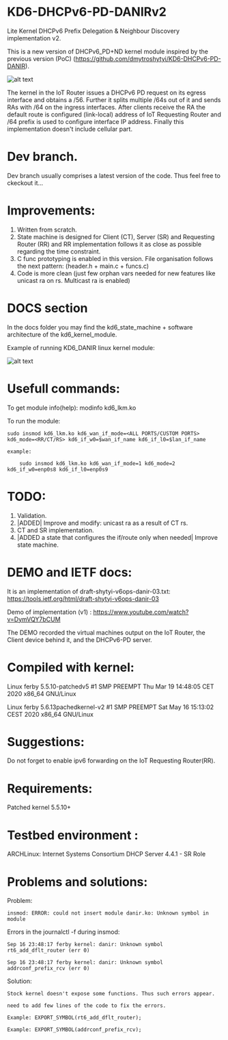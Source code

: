 # KD6-DHCPv6-PD-DANIRv2
Lite Kernel DHCPv6 Prefix Delegation &amp; Neighbour Discovery implementation v2.

This is a new version of DHCPv6_PD+ND kernel module inspired by the previous version (PoC) (https://github.com/dmytroshytyi/KD6-DHCPv6-PD-DANIR).

![alt text](https://github.com/dmytroshytyi/KD6-DHCPv6-PD-DANIRv2/blob/dev/docs/kd6_state_machine_v0.5.png "kd6_state_machine_v0.5")

The kernel in the IoT Router issues a DHCPv6 PD request on its egress interface and obtains a /56. Further it splits multiple /64s out of it and sends RAs with /64 on the ingress interfaces. After clients receive the RA the default route is configured (link-local) address of IoT Requesting Router and /64 prefix is used to configure interface IP address.
Finally this implementation doesn't include cellular part.


# Dev branch.
Dev branch usually comprises a latest version of the code. Thus feel free to ckeckout it...

# Improvements:
1) Written from scratch.
2) State machine is designed for Client (CT), Server (SR) and Requesting Router (RR) and RR implementation follows it as close as possible regarding the time constraint.
3) C func prototyping is enabled in this version. File organisation follows the next pattern: (header.h + main.c + funcs.c)
4) Code is more clean (just few  orphan vars needed for new features like unicast ra on rs. Multicast ra is enabled)

# DOCS section
In the docs folder you may find the kd6_state_machine + software architecture of the kd6_kernel_module.

Example of running KD6_DANIR linux kernel module:

![alt text](https://github.com/dmytroshytyi/KD6-DHCPv6-PD-DANIRv2/blob/dev/docs/KD6-DANIR_running_on_archlinux.png "kd6-danir-running-example")

# Usefull commands:
To get module info(help):
	modinfo kd6_lkm.ko

To run the module: 

	sudo insmod kd6_lkm.ko kd6_wan_if_mode=<ALL PORTS/CUSTOM PORTS> kd6_mode=<RR/CT/RS> kd6_if_w0=$wan_if_name kd6_if_l0=$lan_if_name

	example:

		sudo insmod kd6_lkm.ko kd6_wan_if_mode=1 kd6_mode=2 kd6_if_w0=enp0s8 kd6_if_l0=enp0s9
# TODO:
1. Validation.
2. |ADDED| Improve and modify: unicast ra as a result of CT rs. 
3. CT and SR implementation.
4. |ADDED a state that configures the if/route only when needed| Improve state machine.


# DEMO and IETF docs:
It is an implementation of draft-shytyi-v6ops-danir-03.txt: https://tools.ietf.org/html/draft-shytyi-v6ops-danir-03

Demo of implementation (v1) : https://www.youtube.com/watch?v=DymVQY7bCUM

The DEMO recorded the virtual machines output on the IoT Router, the Client device behind it, and the DHCPv6-PD server. 

# Compiled with kernel:
Linux ferby 5.5.10-patchedv5 #1 SMP PREEMPT Thu Mar 19 14:48:05 CET 2020 x86_64 GNU/Linux

Linux ferby 5.6.13pachedkernel-v2 #1 SMP PREEMPT Sat May 16 15:13:02 CEST 2020 x86_64 GNU/Linux

# Suggestions:
Do not forget to enable ipv6 forwarding on the IoT Requesting Router(RR).

# Requirements:
Patched kernel 5.5.10+ 

# Testbed environment :
ARCHLinux: Internet Systems Consortium DHCP Server 4.4.1 - SR Role

# Problems and solutions:
Problem:

	insmod: ERROR: could not insert module danir.ko: Unknown symbol in module

Errors in the journalctl -f during insmod:

	Sep 16 23:48:17 ferby kernel: danir: Unknown symbol rt6_add_dflt_router (err 0)

	Sep 16 23:48:17 ferby kernel: danir: Unknown symbol addrconf_prefix_rcv (err 0)

Solution:

	Stock kernel doesn't expose some functions. Thus such errors appear.

	need to add few lines of the code to fix the errors.

	Example: EXPORT_SYMBOL(rt6_add_dflt_router);

	Example: EXPORT_SYMBOL(addrconf_prefix_rcv);

